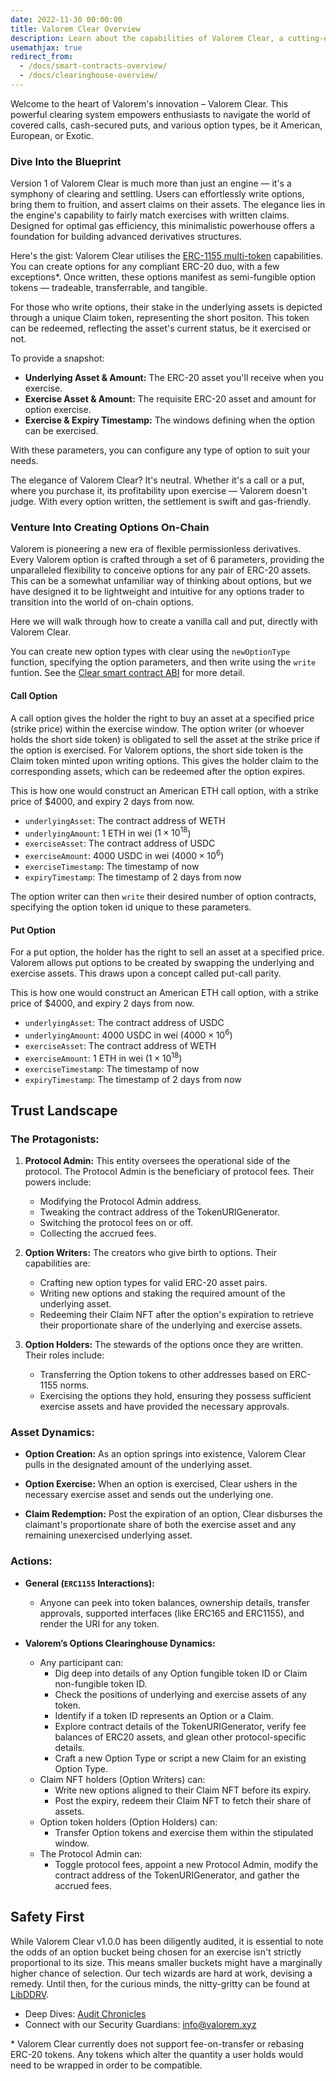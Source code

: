 ```yaml
---
date: 2022-11-30 00:00:00
title: Valorem Clear Overview
description: Learn about the capabilities of Valorem Clear, a cutting-edge DeFi clearing and settlement system for options. Understand how it streamlines covered calls, cash-secured puts, and more.
usemathjax: true
redirect_from:
  - /docs/smart-contracts-overview/
  - /docs/clearinghouse-overview/
---
```


Welcome to the heart of Valorem's innovation – Valorem Clear. This powerful
clearing system empowers enthusiasts to navigate the world of covered calls,
cash-secured puts, and various option types, be it American, European, or
Exotic.

### Dive Into the Blueprint

Version 1 of Valorem Clear is much more than just an engine — it's a symphony
of clearing and settling. Users can effortlessly write options, bring them to
fruition, and assert claims on their assets. The elegance lies in the engine's
capability to fairly match exercises with written claims. Designed for optimal
gas efficiency, this minimalistic powerhouse offers a foundation for building
advanced derivatives structures.

Here's the gist: Valorem Clear utilises the
[ERC-1155 multi-token](https://eips.ethereum.org/EIPS/eip-1155)
capabilities. You can create options for any compliant ERC-20 duo, with a few
exceptions*. Once written, these options manifest as semi-fungible option tokens
 — tradeable, transferrable, and tangible.

For those who write options, their stake in the underlying assets is depicted
through a unique Claim token, representing the short positon. This token can be
redeemed, reflecting the asset's current status, be it exercised or not.

To provide a snapshot:
- **Underlying Asset & Amount:** The ERC-20 asset you'll receive when you exercise.
- **Exercise Asset & Amount:** The requisite ERC-20 asset and amount for option exercise.
- **Exercise & Expiry Timestamp:** The windows defining when the option can be exercised.

With these parameters, you can configure any type of option to suit your needs.

The elegance of Valorem Clear? It's neutral. Whether it's a call or a put, where
you purchase it, its profitability upon exercise — Valorem doesn't judge. With
every option written, the settlement is swift and gas-friendly.

### Venture Into Creating Options On-Chain
Valorem is pioneering a new era of flexible permissionless derivatives.
Every Valorem option is crafted through a set of 6 parameters, providing the
unparalleled flexibility to conceive options for any pair of ERC-20 assets. This
can be a somewhat unfamiliar way of thinking about options, but we have designed
it to be lightweight and intuitive for any options trader to transition into the
world of on-chain options.

Here we will walk through how to create a vanilla call and put, directly with
Valorem Clear.

You can create new option types with clear using the `newOptionType` function,
specifying the option parameters, and then write using the `write` funtion.
See the [Clear smart contract ABI](/docs/clear-contracts#write-options) for more detail.

#### Call Option
A call option gives the holder the right to buy an asset at a specified price
(strike price) within the exercise window. The option writer (or whoever holds
the short side token) is obligated to sell the asset at the strike price if the
option is exercised. For Valorem options, the short side token is the Claim
token minted upon writing options. This gives the holder claim to the
corresponding assets, which can be redeemed after the option expires.

This is how one would construct an American ETH call option, with a strike price
of $4000, and expiry 2 days from now.

- `underlyingAsset`: The contract address of WETH
- `underlyingAmount`: 1 ETH in wei ($1 \times 10^{18}$)
- `exerciseAsset`: The contract address of USDC
- `exerciseAmount`: 4000 USDC in wei ($4000 \times 10^{6}$)
- `exerciseTimestamp`: The timestamp of now
- `expiryTimestamp`: The timestamp of 2 days from now

The option writer can then `write` their desired number of option contracts,
specifying the option token id unique to these parameters.

#### Put Option
For a put option, the holder has the right to sell an asset at a specified
price. Valorem allows put options to be created by swapping the underlying and
exercise assets. This draws upon a concept called put-call parity.

This is how one would construct an American ETH call option, with a strike price
of $4000, and expiry 2 days from now.

- `underlyingAsset`: The contract address of USDC
- `underlyingAmount`: 4000 USDC in wei ($4000 \times 10^{6}$)
- `exerciseAsset`: The contract address of WETH
- `exerciseAmount`: 1 ETH in wei ($1 \times 10^{18}$)
- `exerciseTimestamp`: The timestamp of now
- `expiryTimestamp`: The timestamp of 2 days from now


## Trust Landscape

### The Protagonists:

1. **Protocol Admin:** This entity oversees the operational side of the protocol. The Protocol Admin is the beneficiary of protocol fees. Their powers include:
    - Modifying the Protocol Admin address.
    - Tweaking the contract address of the TokenURIGenerator.
    - Switching the protocol fees on or off.
    - Collecting the accrued fees.

2. **Option Writers:** The creators who give birth to options. Their capabilities are:
    - Crafting new option types for valid ERC-20 asset pairs.
    - Writing new options and staking the required amount of the underlying asset.
    - Redeeming their Claim NFT after the option's expiration to retrieve their proportionate share of the underlying and exercise assets.

3. **Option Holders:** The stewards of the options once they are written. Their roles include:
    - Transferring the Option tokens to other addresses based on ERC-1155 norms.
    - Exercising the options they hold, ensuring they possess sufficient exercise assets and have provided the necessary approvals.

### Asset Dynamics:

- **Option Creation:** As an option springs into existence, Valorem Clear pulls in the designated amount of the underlying asset.

- **Option Exercise:** When an option is exercised, Clear ushers in the necessary exercise asset and sends out the underlying one.

- **Claim Redemption:** Post the expiration of an option, Clear disburses the claimant's proportionate share of both the exercise asset and any remaining unexercised underlying asset.

### Actions:

- **General (`ERC1155` Interactions):**
    - Anyone can peek into token balances, ownership details, transfer approvals, supported interfaces (like ERC165 and ERC1155), and render the URI for any token.

- **Valorem’s Options Clearinghouse Dynamics:**
    - Any participant can:
        - Dig deep into details of any Option fungible token ID or Claim non-fungible token ID.
        - Check the positions of underlying and exercise assets of any token.
        - Identify if a token ID represents an Option or a Claim.
        - Explore contract details of the TokenURIGenerator, verify fee balances of ERC20 assets, and glean other protocol-specific details.
        - Craft a new Option Type or script a new Claim for an existing Option Type.
    - Claim NFT holders (Option Writers) can:
        - Write new options aligned to their Claim NFT before its expiry.
        - Post the expiry, redeem their Claim NFT to fetch their share of assets.
    - Option token holders (Option Holders) can:
        - Transfer Option tokens and exercise them within the stipulated window.
    - The Protocol Admin can:
        - Toggle protocol fees, appoint a new Protocol Admin, modify the contract address of the TokenURIGenerator, and gather the accrued fees.

## Safety First

While Valorem Clear v1.0.0 has been diligently audited, it is essential to note the odds of an option bucket being chosen for an exercise isn't strictly proportional to its size. This means smaller buckets might have a marginally higher chance of selection. Our tech wizards are hard at work, devising a remedy. Until then, for the curious minds, the nitty-gritty can be found at [LibDDRV](https://github.com/valorem-labs-inc/LibDDRV).

- Deep Dives: [Audit Chronicles](https://github.com/valorem-labs-inc/valorem-core/tree/master/audits)
- Connect with our Security Guardians: info@valorem.xyz


\* Valorem Clear currently does not support fee-on-transfer or rebasing ERC-20 tokens. Any tokens which alter the quantity a user holds would need to be wrapped in order to be compatible.
